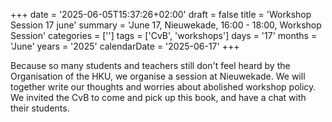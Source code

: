 +++
date = '2025-06-05T15:37:26+02:00'
draft = false
title = 'Workshop Session 17 june'
summary = 'June 17, Nieuwekade, 16:00 - 18:00, Workshop Session'
categories = ['']
tags = ['CvB', 'workshops']
days = '17'
months = 'June'
years = '2025'
calendarDate = '2025-06-17'
+++

Because so many students and teachers still don't feel heard by the Organisation of the HKU, we organise a session at Nieuwekade. We will together write our thoughts and worries about abolished workshop policy. We invited the CvB to come and pick up this book, and have a chat with their students.
